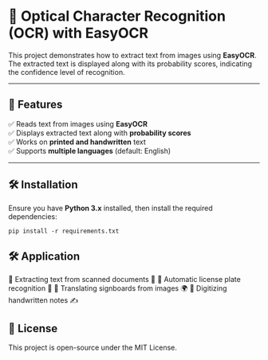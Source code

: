 # 📖 Optical Character Recognition (OCR) with EasyOCR  

This project demonstrates how to extract text from images using **EasyOCR**. The extracted text is displayed along with its probability scores, indicating the confidence level of recognition.  

---

## 🚀 Features  
✅ Reads text from images using **EasyOCR**  
✅ Displays extracted text along with **probability scores**  
✅ Works on **printed and handwritten** text  
✅ Supports **multiple languages** (default: English)  

---

## 🛠️ Installation  

Ensure you have **Python 3.x** installed, then install the required dependencies:  

```In command Prompt Terminal
pip install -r requirements.txt
```

## 🛠️ Application
🔹 Extracting text from scanned documents 📄
🔹 Automatic license plate recognition 🚗
🔹 Translating signboards from images 🌍
🔹 Digitizing handwritten notes ✍️

## 📜 License
This project is open-source under the MIT License.

